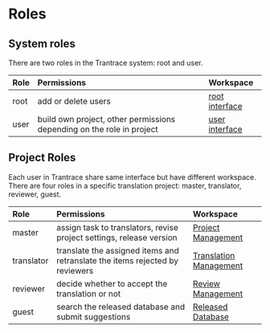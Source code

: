 # Roles

## System roles <span id='system-roles'></span>

There are two roles in the Trantrace system: root and user. 

| Role | Permissions | Workspace |
| :--- | :--- | :--- |
| root | add or delete users | [root interface](interface/root-interface.md) |
| user | build own project, other permissions depending on the role in project | [user interface](interface/user-interface.md) |

## Project Roles

Each user in Trantrace share same interface but have different workspace. There are four roles in a specific translation project: master, translator, reviewer, guest.

| Role | Permissions | Workspace |
| :--- | :--- | :--- |
| master | assign task to translators, revise project settings, release version | [Project Management](interface/master-project-management.md#master) |
| translator | translate the assigned items and retranslate the items rejected by reviewers | [Translation Management](interface/translator-translation-management.md#translator) |
| reviewer | decide whether to accept the translation or not | [Review Management](interface/reviewer-review-management.md#reviewer) |
| guest | search the released database and submit suggestions | [Released Database](interface/guest-released-database.md#guest) |




